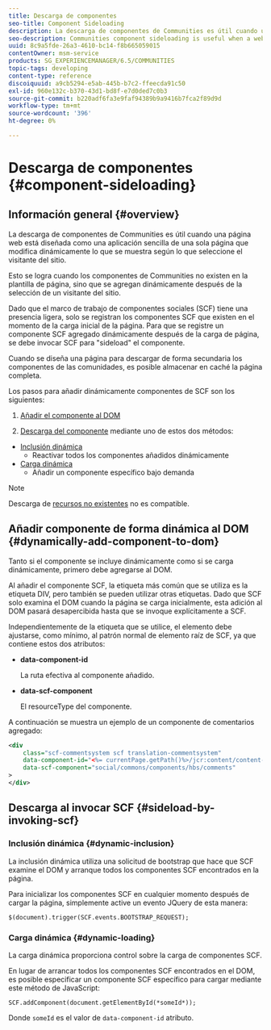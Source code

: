 ```yaml
---
title: Descarga de componentes
seo-title: Component Sideloading
description: La descarga de componentes de Communities es útil cuando una página web está diseñada como una aplicación sencilla de una sola página que modifica dinámicamente lo que se muestra según lo que seleccione el visitante del sitio
seo-description: Communities component sideloading is useful when a web page is designed as a simple, single page app that dynamically alters what is displayed depending on what is selected by the site visitor
uuid: 8c9a5fde-26a3-4610-bc14-f8b665059015
contentOwner: msm-service
products: SG_EXPERIENCEMANAGER/6.5/COMMUNITIES
topic-tags: developing
content-type: reference
discoiquuid: a9cb5294-e5ab-445b-b7c2-ffeecda91c50
exl-id: 960e132c-b370-43d1-bd8f-e7d0ded7c0b3
source-git-commit: b220adf6fa3e9faf94389b9a9416b7fca2f89d9d
workflow-type: tm+mt
source-wordcount: '396'
ht-degree: 0%

---
```


# Descarga de componentes {#component-sideloading}

## Información general {#overview}

La descarga de componentes de Communities es útil cuando una página web está diseñada como una aplicación sencilla de una sola página que modifica dinámicamente lo que se muestra según lo que seleccione el visitante del sitio.

Esto se logra cuando los componentes de Communities no existen en la plantilla de página, sino que se agregan dinámicamente después de la selección de un visitante del sitio.

Dado que el marco de trabajo de componentes sociales (SCF) tiene una presencia ligera, solo se registran los componentes SCF que existen en el momento de la carga inicial de la página. Para que se registre un componente SCF agregado dinámicamente después de la carga de página, se debe invocar SCF para &quot;sideload&quot; el componente.

Cuando se diseña una página para descargar de forma secundaria los componentes de las comunidades, es posible almacenar en caché la página completa.

Los pasos para añadir dinámicamente componentes de SCF son los siguientes:

1. [Añadir el componente al DOM](#dynamically-add-component-to-dom)

1. [Descarga del componente](#sideload-by-invoking-scf) mediante uno de estos dos métodos:

* [Inclusión dinámica](#dynamic-inclusion)
   * Reactivar todos los componentes añadidos dinámicamente
* [Carga dinámica](#dynamic-loading)
   * Añadir un componente específico bajo demanda

>[!NOTE]
>
>Descarga de [recursos no existentes](scf.md#add-or-include-a-communities-component) no es compatible.

## Añadir componente de forma dinámica al DOM {#dynamically-add-component-to-dom}

Tanto si el componente se incluye dinámicamente como si se carga dinámicamente, primero debe agregarse al DOM.

Al añadir el componente SCF, la etiqueta más común que se utiliza es la etiqueta DIV, pero también se pueden utilizar otras etiquetas. Dado que SCF solo examina el DOM cuando la página se carga inicialmente, esta adición al DOM pasará desapercibida hasta que se invoque explícitamente a SCF.

Independientemente de la etiqueta que se utilice, el elemento debe ajustarse, como mínimo, al patrón normal de elemento raíz de SCF, ya que contiene estos dos atributos:

* **data-component-id**

   La ruta efectiva al componente añadido.

* **data-scf-component**

   El resourceType del componente.

A continuación se muestra un ejemplo de un componente de comentarios agregado:

```xml
<div
    class="scf-commentsystem scf translation-commentsystem"
    data-component-id="<%= currentPage.getPath()%>/jcr:content/content-left/comments"
    data-scf-component="social/commons/components/hbs/comments"
>
</div>
```

## Descarga al invocar SCF {#sideload-by-invoking-scf}

### Inclusión dinámica {#dynamic-inclusion}

La inclusión dinámica utiliza una solicitud de bootstrap que hace que SCF examine el DOM y arranque todos los componentes SCF encontrados en la página.

Para inicializar los componentes SCF en cualquier momento después de cargar la página, simplemente active un evento JQuery de esta manera:

`$(document).trigger(SCF.events.BOOTSTRAP_REQUEST);`

### Carga dinámica {#dynamic-loading}

La carga dinámica proporciona control sobre la carga de componentes SCF.

En lugar de arrancar todos los componentes SCF encontrados en el DOM, es posible especificar un componente SCF específico para cargar mediante este método de JavaScript:

`SCF.addComponent(document.getElementById(*someId*));`

Donde `someId` es el valor de `data-component-id` atributo.
